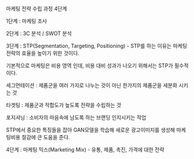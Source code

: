 마케팅 전략 수립 과정 4단계

1단계 : 마케팅 조사

2단계 : 3C 분석 / SWOT 분석

3단계 : STP(Segmentation, Targeting, Positioning) - STP를 하는 이유는 마케팅 전략의 효율을 높이기 위한 것이다.

기본적으로 마케팅은 비용 영역 인데, 비용 대비 성과가 나오기 위해서는 STP가 필수적이다. 

세그먼테이션 : 제품군을 여러 가지로 나누는 것이 아닌 한가지의 제품군을 세분화 시키는 것

타겟팅 : 제품군과 적합도가 높도록 전략을 수립하는 것

포지셔닝 : 소비자의 마음속에 남도록 하는 브랜딩 인지시키는 작업



STP에서 중요한 특징들을 잡아 GAN모델을 학습해 새로운 광고이미지를 생성해 마케팅비용 절감에 큰 도움을 준다.



4단계 : 마케팅 믹스(Marketing Mix) - 유통, 제품, 촉진, 가격에 대한 전략


